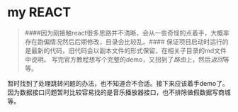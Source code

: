 # my REACT

> ####因为刚接触react很多思路并不清晰，会从一些奇怪的点着手，大概率存在跑偏情况然后后期修改，目录会比较乱。####
> 保证项目启动时运行的是最新的代码，旧代码会以副本文件的形式保留，在相关子目录的md文件中说明。
> 写完官方教程想写个完整的demo，又拐到了*路由*上，然后*返回*等等。

暂时找到了处理跳转问题的办法，也不知道合不合适。接下来应该着手demo了。因为数据接口问题暂时比较容易找的是音乐播放器接口，也不排除做假数据写商城等。



